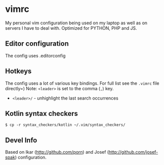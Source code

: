 # vimrc

My personal vim configuration being used on my laptop as well as on servers I
have to deal with. Optimized for PYTHON, PHP and JS.

## Editor configuration

The config uses .editorconfig

## Hotkeys

The config uses a lot of various key bindings. For full list see the `.vimrc` file directly=)
Note: `<leader>` is set to the comma (`,`) key.

 - `<leader>/` - unhighlight the last search occurrences

## Kotlin syntax checkers

```
$ cp -r syntax_checkers/kotlin ~/.vim/syntax_checkers/
```

## Devel Info

Based on Ikar (http://github.com/porn) and Josef (http://github.com/josef-spak) configuration.
